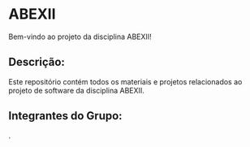 # ABEXII
Bem-vindo ao projeto da disciplina ABEXII!
## Descrição:
Este repositório contém todos os materiais e projetos relacionados ao projeto
de software da disciplina ABEXII.
## Integrantes do Grupo:
.
